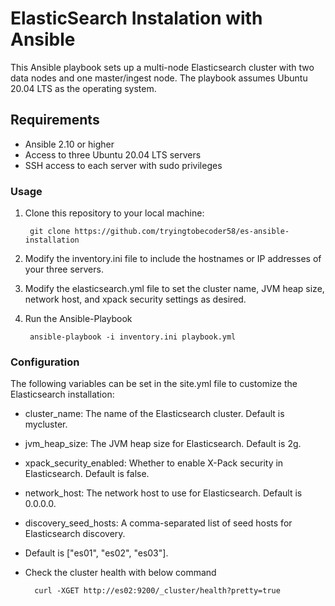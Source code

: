 # ElasticSearch Instalation with Ansible

This Ansible playbook sets up a multi-node Elasticsearch cluster with two data nodes and one master/ingest node. The playbook assumes Ubuntu 20.04 LTS as the operating system.

## Requirements
- Ansible 2.10 or higher
- Access to three Ubuntu 20.04 LTS servers
- SSH access to each server with sudo privileges

### Usage

1. Clone this repository to your local machine:

		git clone https://github.com/tryingtobecoder58/es-ansible-installation

2. Modify the inventory.ini file to include the hostnames or IP addresses of your three servers.

3. Modify the elasticsearch.yml file to set the cluster name, JVM heap size, network host, and xpack security settings as desired.

4. Run the Ansible-Playbook
	
		ansible-playbook -i inventory.ini playbook.yml


### Configuration

The following variables can be set in the site.yml file to customize the Elasticsearch installation:

- cluster_name: The name of the Elasticsearch cluster. Default is mycluster.
- jvm_heap_size: The JVM heap size for Elasticsearch. Default is 2g.
- xpack_security_enabled: Whether to enable X-Pack security in Elasticsearch. Default is false.
- network_host: The network host to use for Elasticsearch. Default is 0.0.0.0.
- discovery_seed_hosts: A comma-separated list of seed hosts for Elasticsearch discovery. 
- Default is ["es01", "es02", "es03"].
- Check the cluster health with below command
		
		curl -XGET http://es02:9200/_cluster/health?pretty=true
